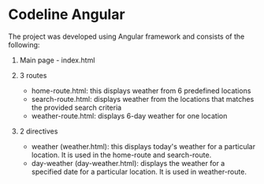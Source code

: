 # Codeline Angular

The project was developed using Angular framework and consists of the following:

1. Main page - index.html

2. 3 routes 
   - home-route.html: this displays weather from 6 predefined locations
   - search-route.html: displays weather from the locations that matches the provided search criteria
   - weather-route.html: displays 6-day weather for one location
3. 2 directives
   - weather (weather.html): this displays today's weather for a particular location. It is used in the home-route and search-route.
   - day-weather (day-weather.html): displays the weather for a specified date for a particular location. It is used in weather-route.
